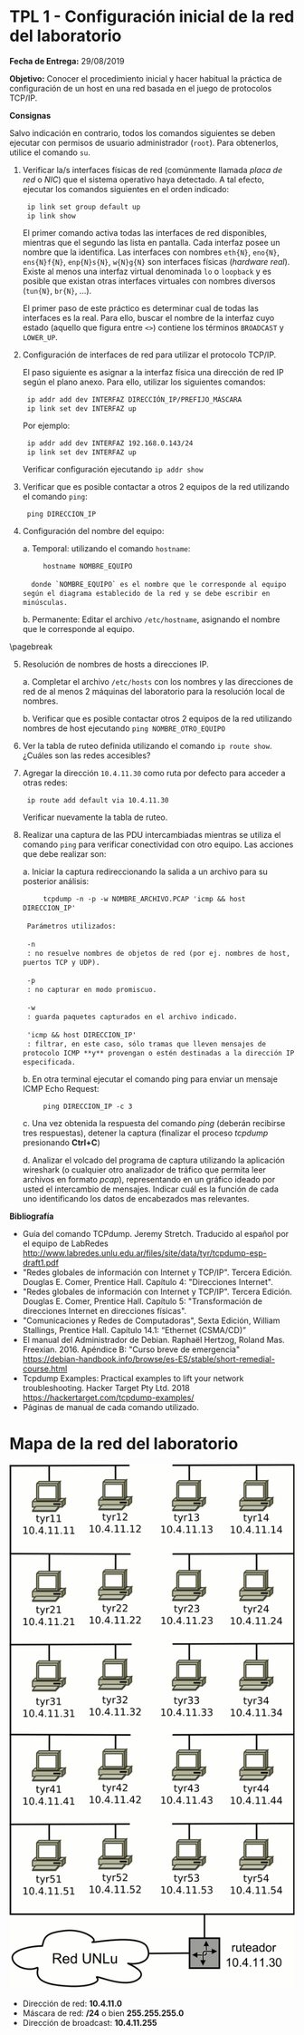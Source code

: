 TPL 1 - Configuración inicial de la red del laboratorio
=======================================================

**Fecha de Entrega:** 29/08/2019

**Objetivo:** Conocer el procedimiento inicial y hacer habitual la práctica de configuración de un host en una red basada en el juego de protocolos TCP/IP.

**Consignas**

Salvo indicación en contrario, todos los comandos siguientes se deben ejecutar con permisos de usuario administrador (`root`). Para obtenerlos, utilice el comando `su`.

1. Verificar la/s interfaces físicas de red (comúnmente llamada _placa de red_ o _NIC_) que el sistema operativo haya detectado. A tal efecto, ejecutar los comandos siguientes en el orden indicado:

        ip link set group default up
        ip link show

    El primer comando activa todas las interfaces de red disponibles, mientras que el segundo las lista en pantalla. Cada interfaz posee un nombre que la identifica. Las interfaces con nombres `eth{N}`, `eno{N}`, `ens{N}f{N}`, `enp{N}s{N}`, `w{N}g{N}` son interfaces físicas (_hardware real_). Existe al menos una interfaz virtual denominada `lo` o `loopback` y es posible que existan otras interfaces virtuales con nombres diversos (`tun{N}`, `br{N}`, ...).

    El primer paso de este práctico es determinar cual de todas las interfaces es la real.
    Para ello, buscar el nombre de la interfaz cuyo estado (aquello que figura entre `<>`) contiene los términos `BROADCAST` y `LOWER_UP`.

2. Configuración de interfaces de red para utilizar el protocolo TCP/IP.

    El paso siguiente es asignar a la interfaz física una dirección de red IP según el plano anexo.
    Para ello, utilizar los siguientes comandos:

        ip addr add dev INTERFAZ DIRECCIÓN_IP/PREFIJO_MÁSCARA
        ip link set dev INTERFAZ up

    Por ejemplo:

        ip addr add dev INTERFAZ 192.168.0.143/24
        ip link set dev INTERFAZ up

    Verificar configuración ejecutando `ip addr show`

3. Verificar que es posible contactar a otros 2 equipos de la red utilizando el comando `ping`:

        ping DIRECCION_IP

4. Configuración del nombre del equipo:

    a. Temporal: utilizando el comando `hostname`:

            hostname NOMBRE_EQUIPO

         donde `NOMBRE_EQUIPO` es el nombre que le corresponde al equipo según el diagrama establecido de la red y se debe escribir en minúsculas.

    b. Permanente: Editar el archivo `/etc/hostname`, asignando el nombre que le corresponde al equipo.

\pagebreak

5. Resolución de nombres de hosts a direcciones IP.

    a. Completar el archivo `/etc/hosts` con los nombres y las direcciones de red de al menos 2 máquinas del laboratorio para la resolución local de nombres.

    b. Verificar que es posible contactar otros 2 equipos de la red utilizando nombres de host ejecutando `ping NOMBRE_OTRO_EQUIPO`

7. Ver la tabla de ruteo definida utilizando el comando `ip route show`.
   ¿Cuáles son las redes accesibles?

8. Agregar la dirección `10.4.11.30` como ruta por defecto para acceder a otras redes:

        ip route add default via 10.4.11.30

    Verificar nuevamente la tabla de ruteo.

9. Realizar una captura de las PDU intercambiadas mientras se utiliza el comando `ping` para verificar conectividad con otro equipo. Las acciones que debe realizar son:

    a. Iniciar la captura redireccionando la salida a un archivo para su posterior análisis:

            tcpdump -n -p -w NOMBRE_ARCHIVO.PCAP 'icmp && host DIRECCION_IP'

        Parámetros utilizados:

        -n
        : no resuelve nombres de objetos de red (por ej. nombres de host, puertos TCP y UDP).

        -p
        : no capturar en modo promiscuo.

        -w
        : guarda paquetes capturados en el archivo indicado.

        'icmp && host DIRECCION_IP'
        : filtrar, en este caso, sólo tramas que lleven mensajes de protocolo ICMP **y** provengan o estén destinadas a la dirección IP especificada.

    b. En otra terminal ejecutar el comando ping para enviar un mensaje ICMP Echo Request:

            ping DIRECCION_IP -c 3

    c. Una vez obtenida la respuesta del comando _ping_ (deberán recibirse tres respuestas), detener la captura (finalizar el proceso _tcpdump_ presionando **Ctrl+C**)

    d. Analizar el volcado del programa de captura utilizando la aplicación wireshark (o cualquier otro analizador de tráfico que permita leer archivos en formato _pcap_), representando en un gráfico ideado por usted el intercambio de mensajes. Indicar cuál es la función de cada uno identificando los datos de encabezados mas relevantes.

**Bibliografía**

* Guía del comando TCPdump. Jeremy Stretch. Traducido al español por el equipo de LabRedes
  <http://www.labredes.unlu.edu.ar/files/site/data/tyr/tcpdump-esp-draft1.pdf>
* "Redes globales de información con Internet y TCP/IP". Tercera Edición. Douglas E. Comer, Prentice Hall. Capítulo 4: "Direcciones Internet".
* "Redes globales de información con Internet y TCP/IP". Tercera Edición. Douglas E. Comer, Prentice Hall. Capítulo 5: "Transformación de direcciones Internet en direcciones físicas".
* "Comunicaciones y Redes de Computadoras", Sexta Edición, William Stallings, Prentice Hall. Capítulo 14.1: “Ethernet (CSMA/CD)”
* El manual del Administrador de Debian. Raphaël Hertzog, Roland Mas. Freexian. 2016.
  Apéndice B: "Curso breve de emergencia"
  <https://debian-handbook.info/browse/es-ES/stable/short-remedial-course.html>
* Tcpdump Examples: Practical examples to lift your network troubleshooting.
  Hacker Target Pty Ltd. 2018  <https://hackertarget.com/tcpdump-examples/>
* Páginas de manual de cada comando utilizado.

Mapa de la red del laboratorio
==============================

![](images/topologia-laboratorio.png)

* Dirección de red: **10.4.11.0**
* Máscara de red: **/24** o bien **255.255.255.0**
* Dirección de broadcast: **10.4.11.255**
